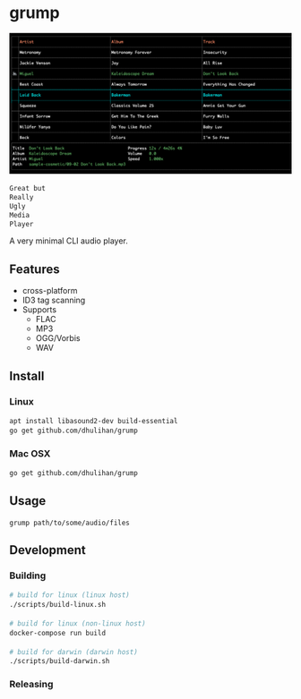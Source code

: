 # grump

![](screenshot.png)

```
Great but
Really
Ugly
Media
Player
```

A very minimal CLI audio player.

## Features

* cross-platform
* ID3 tag scanning
* Supports
	* FLAC
	* MP3
	* OGG/Vorbis
	* WAV

## Install

### Linux

```sh
apt install libasound2-dev build-essential
go get github.com/dhulihan/grump
```

### Mac OSX

```sh
go get github.com/dhulihan/grump
```

## Usage

```
grump path/to/some/audio/files
```

## Development

### Building

```sh
# build for linux (linux host)
./scripts/build-linux.sh

# build for linux (non-linux host)
docker-compose run build

# build for darwin (darwin host)
./scripts/build-darwin.sh
```

### Releasing

```sh

```
